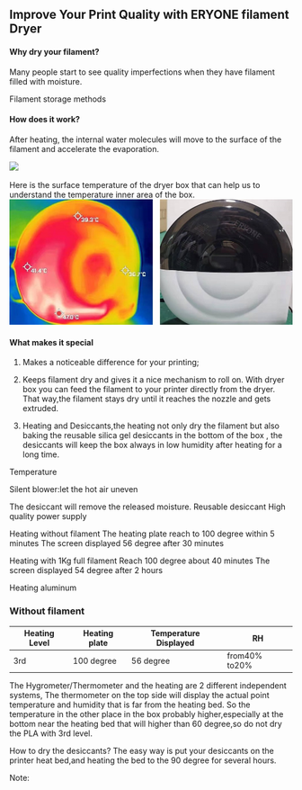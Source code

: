 
## Improve Your Print Quality with ERYONE filament Dryer

#### Why dry your filament?

 Many people start to see quality imperfections when they have filament filled with moisture.
 
Filament storage methods   

#### How does it work?

After heating, the internal water molecules will move to the surface of the filament and accelerate the evaporation.

![](https://cdn.hackaday.io/images/9361851641898322634.jpg)

Here is the surface temperature of the dryer box that can help us to understand the temperature inner area of the box.
![](https://raw.githubusercontent.com/Eryone/filamentDRY/main/doc/images/20111185138.jpg)

#### What makes it special

1. Makes a noticeable difference for your printing; 

2. Keeps filament dry and gives it a nice mechanism to roll on.
With dryer box you can feed the filament to your printer directly from the dryer. That way,the filament stays dry until it reaches the nozzle and gets extruded.

3. Heating and Desiccants,the heating not only dry the filament but also baking the reusable silica gel desiccants in the bottom of the box , the desiccants will keep the box always in low humidity after heating for a long time.


Temperature 

Silent blower:let the hot air uneven

The desiccant will remove the released moisture. 
Reusable desiccant
High quality power supply



Heating without filament
The heating plate reach to 100 degree within 5 minutes
The screen displayed 56 degree after 30 minutes


Heating with 1Kg full filament
Reach 100 degree about 40 minutes
The screen displayed 54 degree after 2 hours

Heating aluminum

### Without filament
Heating Level |  Heating plate |	Temperature Displayed | RH
--- | --- |--- |--- 
3rd | 100 degree |	56 degree |	from40% to20%   


The Hygrometer/Thermometer and the heating are 2 different independent systems,
The thermometer on the top side will display the actual point temperature and humidity that is  far from the heating bed. So the temperature in the other place in the box probably higher,especially at the bottom near the heating bed that will higher than 60 degree,so do not dry the PLA with 3rd level.


How to dry the desiccants? The easy way is put your desiccants on the printer heat bed,and heating the bed to the 90 degree for several hours.

Note:
	 



